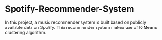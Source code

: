 # Spotify-Recommender-System
In this project, a music recommender system is built based on publicly available data on Spotify. This recommender system makes use of K-Means clustering algorithm.
